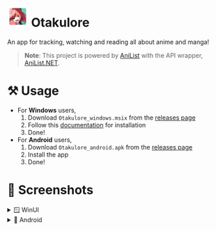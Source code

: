 # <img src=".github/icon.png" width="48px"/> Otakulore

An app for tracking, watching and reading all about anime and manga!

> **Note**: This project is powered by [AniList](https://anilist.co) with the API wrapper, [AniList.NET](https://github.com/dentolos19/AniListNet).

# ⚒️ Usage

- For **Windows** users,
  1. Download `Otakulore_windows.msix` from the [releases page](https://github.com/dentolos19/Otakulore/releases)
  2. Follow this [documentation](https://docs.microsoft.com/dotnet/maui/windows/deployment/overview#installing-the-app) for installation
  3. Done!
- For **Android** users,
  1. Download `Otakulore_android.apk` from the [releases page](https://github.com/dentolos19/Otakulore/releases)
  2. Install the app
  3. Done!

# 📸 Screenshots

<details>
	<summary>🪟 WinUI</summary>
	<img src=".github/assets/winui-0.png"/>
	<img src=".github/assets/winui-1.png"/>
	<img src=".github/assets/winui-2.png"/>
	<img src=".github/assets/winui-3.png"/>
	<img src=".github/assets/winui-4.png"/>
</details>

<details>
	<summary>📱 Android</summary>
	<img src=".github/assets/android-0.png"/>
	<img src=".github/assets/android-1.png"/>
	<img src=".github/assets/android-2.png"/>
	<img src=".github/assets/android-3.png"/>
	<img src=".github/assets/android-4.png"/>
</details>